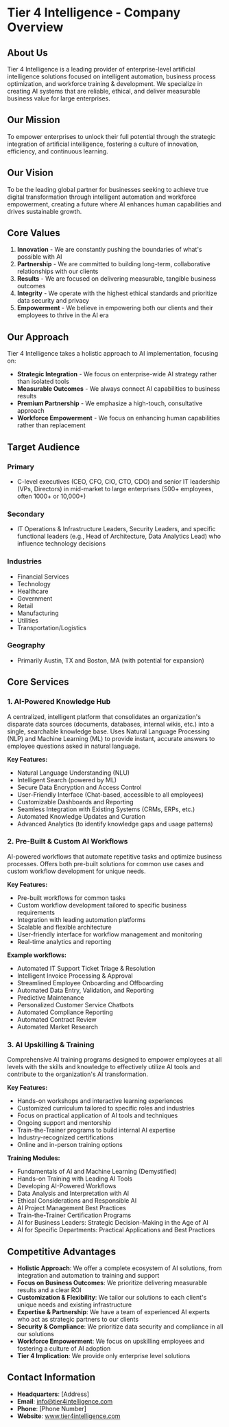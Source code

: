 # Tier 4 Intelligence - Company Overview

## About Us

Tier 4 Intelligence is a leading provider of enterprise-level artificial intelligence solutions focused on intelligent automation, business process optimization, and workforce training & development. We specialize in creating AI systems that are reliable, ethical, and deliver measurable business value for large enterprises.

## Our Mission

To empower enterprises to unlock their full potential through the strategic integration of artificial intelligence, fostering a culture of innovation, efficiency, and continuous learning.

## Our Vision

To be the leading global partner for businesses seeking to achieve true digital transformation through intelligent automation and workforce empowerment, creating a future where AI enhances human capabilities and drives sustainable growth.

## Core Values

1. **Innovation** - We are constantly pushing the boundaries of what's possible with AI
2. **Partnership** - We are committed to building long-term, collaborative relationships with our clients
3. **Results** - We are focused on delivering measurable, tangible business outcomes
4. **Integrity** - We operate with the highest ethical standards and prioritize data security and privacy
5. **Empowerment** - We believe in empowering both our clients and their employees to thrive in the AI era

## Our Approach

Tier 4 Intelligence takes a holistic approach to AI implementation, focusing on:

- **Strategic Integration** - We focus on enterprise-wide AI strategy rather than isolated tools
- **Measurable Outcomes** - We always connect AI capabilities to business results
- **Premium Partnership** - We emphasize a high-touch, consultative approach
- **Workforce Empowerment** - We focus on enhancing human capabilities rather than replacement

## Target Audience

### Primary
- C-level executives (CEO, CFO, CIO, CTO, CDO) and senior IT leadership (VPs, Directors) in mid-market to large enterprises (500+ employees, often 1000+ or 10,000+)

### Secondary
- IT Operations & Infrastructure Leaders, Security Leaders, and specific functional leaders (e.g., Head of Architecture, Data Analytics Lead) who influence technology decisions

### Industries
- Financial Services
- Technology
- Healthcare
- Government
- Retail
- Manufacturing
- Utilities
- Transportation/Logistics

### Geography
- Primarily Austin, TX and Boston, MA (with potential for expansion)

## Core Services

### 1. AI-Powered Knowledge Hub

A centralized, intelligent platform that consolidates an organization's disparate data sources (documents, databases, internal wikis, etc.) into a single, searchable knowledge base. Uses Natural Language Processing (NLP) and Machine Learning (ML) to provide instant, accurate answers to employee questions asked in natural language.

**Key Features:**
- Natural Language Understanding (NLU)
- Intelligent Search (powered by ML)
- Secure Data Encryption and Access Control
- User-Friendly Interface (Chat-based, accessible to all employees)
- Customizable Dashboards and Reporting
- Seamless Integration with Existing Systems (CRMs, ERPs, etc.)
- Automated Knowledge Updates and Curation
- Advanced Analytics (to identify knowledge gaps and usage patterns)

### 2. Pre-Built & Custom AI Workflows

AI-powered workflows that automate repetitive tasks and optimize business processes. Offers both pre-built solutions for common use cases and custom workflow development for unique needs.

**Key Features:**
- Pre-built workflows for common tasks
- Custom workflow development tailored to specific business requirements
- Integration with leading automation platforms
- Scalable and flexible architecture
- User-friendly interface for workflow management and monitoring
- Real-time analytics and reporting

**Example workflows:**
- Automated IT Support Ticket Triage & Resolution
- Intelligent Invoice Processing & Approval
- Streamlined Employee Onboarding and Offboarding
- Automated Data Entry, Validation, and Reporting
- Predictive Maintenance
- Personalized Customer Service Chatbots
- Automated Compliance Reporting
- Automated Contract Review
- Automated Market Research

### 3. AI Upskilling & Training

Comprehensive AI training programs designed to empower employees at all levels with the skills and knowledge to effectively utilize AI tools and contribute to the organization's AI transformation.

**Key Features:**
- Hands-on workshops and interactive learning experiences
- Customized curriculum tailored to specific roles and industries
- Focus on practical application of AI tools and techniques
- Ongoing support and mentorship
- Train-the-Trainer programs to build internal AI expertise
- Industry-recognized certifications
- Online and in-person training options

**Training Modules:**
- Fundamentals of AI and Machine Learning (Demystified)
- Hands-on Training with Leading AI Tools
- Developing AI-Powered Workflows
- Data Analysis and Interpretation with AI
- Ethical Considerations and Responsible AI
- AI Project Management Best Practices
- Train-the-Trainer Certification Programs
- AI for Business Leaders: Strategic Decision-Making in the Age of AI
- AI for Specific Departments: Practical Applications and Best Practices

## Competitive Advantages

- **Holistic Approach**: We offer a complete ecosystem of AI solutions, from integration and automation to training and support
- **Focus on Business Outcomes**: We prioritize delivering measurable results and a clear ROI
- **Customization & Flexibility**: We tailor our solutions to each client's unique needs and existing infrastructure
- **Expertise & Partnership**: We have a team of experienced AI experts who act as strategic partners to our clients
- **Security & Compliance**: We prioritize data security and compliance in all our solutions
- **Workforce Empowerment**: We focus on upskilling employees and fostering a culture of AI adoption
- **Tier 4 Implication**: We provide only enterprise level solutions

## Contact Information

- **Headquarters**: [Address]
- **Email**: info@tier4intelligence.com
- **Phone**: [Phone Number]
- **Website**: www.tier4intelligence.com